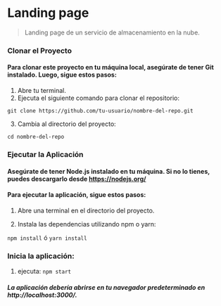 # Landing page
> Landing page de un servicio de almacenamiento en la nube.

### Clonar el Proyecto
#### Para clonar este proyecto en tu máquina local, asegúrate de tener Git instalado. Luego, sigue estos pasos:

1. Abre tu terminal.
2. Ejecuta el siguiente comando para clonar el repositorio:
 
  `git clone https://github.com/tu-usuario/nombre-del-repo.git`
   
3. Cambia al directorio del proyecto:

`cd nombre-del-repo`

### Ejecutar la Aplicación
#### Asegúrate de tener Node.js instalado en tu máquina. Si no lo tienes, puedes descargarlo desde https://nodejs.org/

#### Para ejecutar la aplicación, sigue estos pasos:

1. Abre una terminal en el directorio del proyecto.

2. Instala las dependencias utilizando npm o yarn:

`npm install` ó `yarn install`

### Inicia la aplicación:

1. ejecuta: `npm start`

##### La aplicación debería abrirse en tu navegador predeterminado en http://localhost:3000/.

